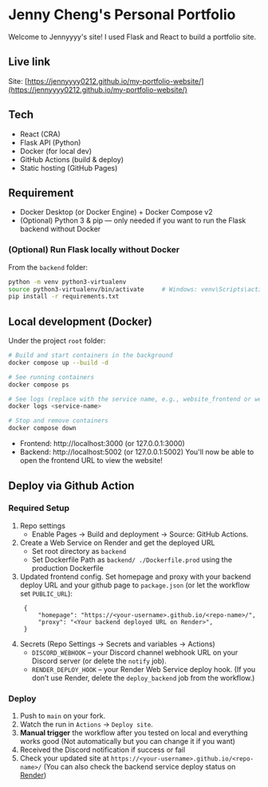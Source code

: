 # Jenny Cheng's Personal Portfolio

Welcome to Jennyyyy's site! I used Flask and React to build a portfolio site.

## Live link
Site: [https://jennyyyy0212.github.io/my-portfolio-website/](https://jennyyyy0212.github.io/my-portfolio-website/)

## Tech
- React (CRA)
- Flask API (Python)
- Docker (for local dev)
- GitHub Actions (build & deploy)
- Static hosting (GitHub Pages)

## Requirement
- Docker Desktop (or Docker Engine) + Docker Compose v2
- (Optional) Python 3 & pip — only needed if you want to run the Flask backend without Docker

### (Optional) Run Flask locally without Docker
From the `backend` folder:

```bash
python -m venv python3-virtualenv
source python3-virtualenv/bin/activate     # Windows: venv\Scripts\activate
pip install -r requirements.txt
```

## Local development (Docker)
Under the project `root` folder: 
```bash
# Build and start containers in the background
docker compose up --build -d

# See running containers
docker compose ps

# See logs (replace with the service name, e.g., website_frontend or website_backend)
docker logs <service-name>

# Stop and remove containers
docker compose down
```

- Frontend: http://localhost:3000 (or 127.0.0.1:3000)
- Backend: http://localhost:5002 (or 127.0.0.1:5002)
You'll now be able to open the frontend URL to view the website!

## Deploy via Github Action
### Required Setup
1. Repo settings
   - Enable Pages → Build and deployment → Source: GitHub Actions.
2. Create a Web Service on Render and get the deployed URL
   - Set root directory as `backend`
   - Set Dockerfile Path as `backend/ ./Dockerfile.prod` using the production Dockerfile
3. Updated frontend config. Set homepage and proxy with your backend deploy URL and your github page to `package.json` (or let the workflow set `PUBLIC_URL`):
   ```
    {
        "homepage": "https://<your-username>.github.io/<repo-name>/",
        "proxy": "<Your backend deployed URL on Render>",
    }
   ```
4. Secrets (Repo Settings → Secrets and variables → Actions)
   - `DISCORD_WEBHOOK` – your Discord channel webhook URL on your Discord server (or delete the `notify` job).
   - `RENDER_DEPLOY_HOOK` – your Render Web Service deploy hook. (If you don’t use Render, delete the `deploy_backend` job from the workflow.)

### Deploy
1. Push to `main` on your fork.
2. Watch the run in `Actions` → `Deploy site`.
3. **Manual trigger** the workflow after you tested on local and everything works good (Not automatically but you can change it if you want)
4. Received the Discord notification if success or fail
5. Check your updated site at `https://<your-username>.github.io/<repo-name>/` (You can also check the backend service deploy status on [Render](https://render.com/))